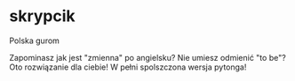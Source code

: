 # skrypcik
Polska gurom

Zapominasz jak jest "zmienna" po angielsku? Nie umiesz odmienić "to be"? Oto rozwiązanie dla ciebie! W pełni spolszczona wersja pytonga!
